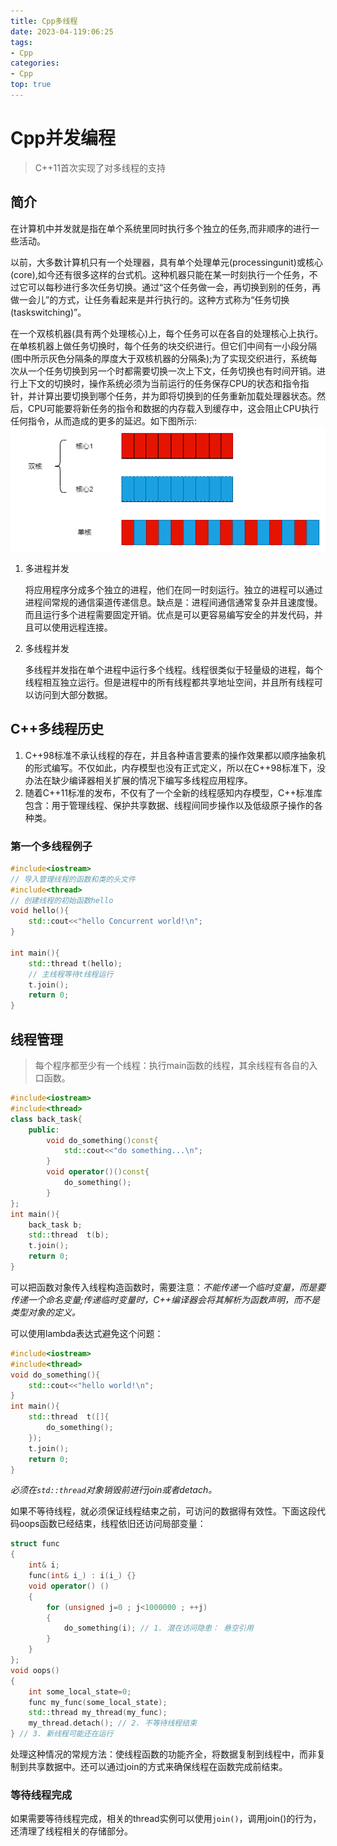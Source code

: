 ```yaml
---
title: Cpp多线程
date: 2023-04-119:06:25
tags:
- Cpp
categories:
- Cpp
top: true
---
```

# Cpp并发编程

> C++11首次实现了对多线程的支持

## 简介

在计算机中并发就是指在单个系统里同时执行多个独立的任务,而非顺序的进行一些活动。

以前，大多数计算机只有一个处理器，具有单个处理单元(processingunit)或核心(core),如今还有很多这样的台式机。这种机器只能在某一时刻执行一个任务，不过它可以每秒进行多次任务切换。通过“这个任务做一会，再切换到别的任务，再做一会儿”的方式，让任务看起来是并行执行的。这种方式称为“任务切换(taskswitching)”。

在一个双核机器(具有两个处理核心)上，每个任务可以在各自的处理核心上执行。在单核机器上做任务切换时，每个任务的块交织进行。但它们中间有一小段分隔(图中所示灰色分隔条的厚度大于双核机器的分隔条);为了实现交织进行，系统每次从一个任务切换到另一个时都需要切换一次上下文，任务切换也有时间开销。进行上下文的切换时，操作系统必须为当前运行的任务保存CPU的状态和指令指针，并计算出要切换到哪个任务，并为即将切换到的任务重新加载处理器状态。然后，CPU可能要将新任务的指令和数据的内存载入到缓存中，这会阻止CPU执行任何指令，从而造成的更多的延迟。如下图所示:
![并发的两种方式](../img/Concurry/并发的两种方式.png)

<!-- more -->

1. 多进程并发

	 将应用程序分成多个独立的进程，他们在同一时刻运行。独立的进程可以通过进程间常规的通信渠道传递信息。缺点是：进程间通信通常复杂并且速度慢。而且运行多个进程需要固定开销。优点是可以更容易编写安全的并发代码，并且可以使用远程连接。
	
2. 多线程并发
		
	 多线程并发指在单个进程中运行多个线程。线程很类似于轻量级的进程，每个线程相互独立运行。但是进程中的所有线程都共享地址空间，并且所有线程可以访问到大部分数据。
	
## C++多线程历史


1. C++98标准不承认线程的存在，并且各种语言要素的操作效果都以顺序抽象机的形式编写。不仅如此，内存模型也没有正式定义，所以在C++98标准下，没办法在缺少编译器相关扩展的情况下编写多线程应用程序。
2. 随着C++11标准的发布，不仅有了一个全新的线程感知内存模型，C++标准库包含：用于管理线程、保护共享数据、线程间同步操作以及低级原子操作的各种类。

### 第一个多线程例子

```Cpp
#include<iostream>
// 导入管理线程的函数和类的头文件
#include<thread>
// 创建线程的初始函数hello
void hello(){
	std::cout<<"hello Concurrent world!\n";
}

int main(){
	std::thread t(hello);
	// 主线程等待t线程运行
	t.join();
	return 0;
}
```

## 线程管理

> 每个程序都至少有一个线程：执行main函数的线程，其余线程有各自的入口函数。

```Cpp
#include<iostream>
#include<thread>
class back_task{
	public:
		void do_something()const{
			std::cout<<"do something...\n";
		}
		void operator()()const{
			do_something();
		}
};
int main(){
	back_task b;
	std::thread  t(b);
	t.join();
	return 0;
}
```

可以把函数对象传入线程构造函数时，需要注意：*不能传递一个临时变量，而是要传递一个命名变量;传递临时变量时，C++编译器会将其解析为函数声明，而不是类型对象的定义。*

可以使用lambda表达式避免这个问题：

```cpp
#include<iostream>
#include<thread>
void do_something(){
	std::cout<<"hello world!\n";
}
int main(){
	std::thread  t([]{
		do_something();	
	});
	t.join();
	return 0;
}
```
*必须在`std::thread`对象销毁前进行join或者detach。*

如果不等待线程，就必须保证线程结束之前，可访问的数据得有效性。下面这段代码oops函数已经结束，线程依旧还访问局部变量：
```Cpp
struct func
{
	int& i;
	func(int& i_) : i(i_) {}
	void operator() ()
	{
		for (unsigned j=0 ; j<1000000 ; ++j)
		{
			do_something(i); // 1. 潜在访问隐患： 悬空引用
		}
	}
};
void oops()
{
	int some_local_state=0;
	func my_func(some_local_state);
	std::thread my_thread(my_func);
	my_thread.detach(); // 2. 不等待线程结束
} // 3. 新线程可能还在运行
```

处理这种情况的常规方法：使线程函数的功能齐全，将数据复制到线程中，而非复制到共享数据中。还可以通过join的方式来确保线程在函数完成前结束。

### 等待线程完成
如果需要等待线程完成，相关的thread实例可以使用`join()`，调用join()的行为，还清理了线程相关的存储部分。
